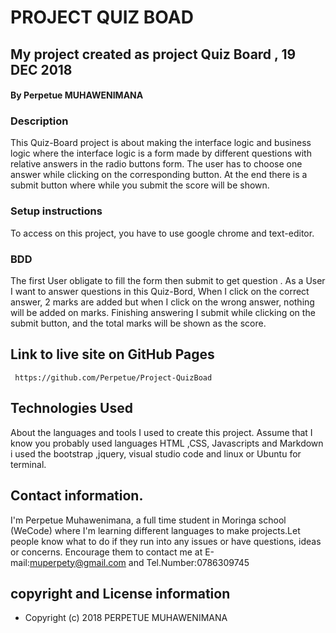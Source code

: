 # PROJECT QUIZ BOAD
##  My project created as project Quiz Board , 19 DEC 2018
#### By Perpetue MUHAWENIMANA
### Description
This Quiz-Board project is about making the interface logic and business logic where the interface logic is a form made by different questions with relative answers in the radio buttons form. The user has to choose one answer while clicking on the corresponding button. At the end there is a submit button where while you submit the score will be shown.
### Setup instructions
To access on this project, you have to use google chrome and text-editor.
### BDD
   The first User obligate to fill the  form then submit to get question . As a User I want to answer questions in this Quiz-Bord, When I click on the correct answer, 2 marks are added but when I click on the wrong answer, nothing will  be added on marks. Finishing answering I submit while clicking on  the submit button, and the total marks will be shown as the score.
## Link to live site on GitHub Pages
     https://github.com/Perpetue/Project-QuizBoad
## Technologies Used
   About the languages and tools I used to create this project. Assume that I know you probably used  languages HTML ,CSS, Javascripts and Markdown i used the bootstrap ,jquery, visual studio code and  linux or Ubuntu for terminal.
   ## Contact information.
   I'm Perpetue Muhawenimana, a full time student in Moringa school (WeCode) where I'm learning different languages to make projects.Let people know what to do if they run into any issues or have questions, ideas or concerns.  Encourage them to contact me at E-mail:muperpety@gmail.com and Tel.Number:0786309745
   ## copyright and License information
  * Copyright (c) 2018 PERPETUE MUHAWENIMANA 